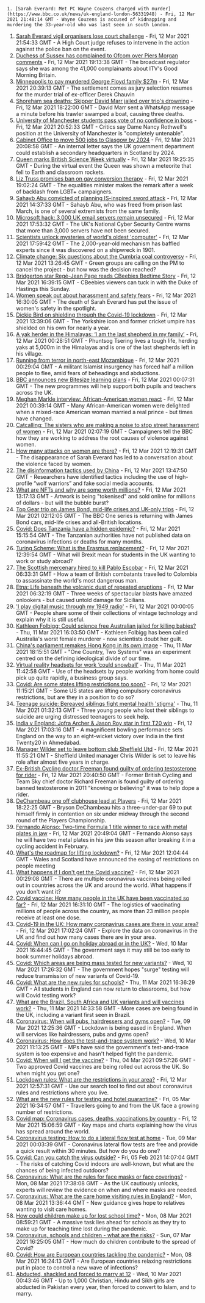 
    1. [Sarah Everard: Met PC Wayne Couzens charged with murder](https://www.bbc.co.uk/news/uk-england-london-56331948) - Fri, 12 Mar 2021 21:48:14 GMT - Wayne Couzens is accused of kidnapping and murdering the 33-year-old who was last seen in south London.
1. [Sarah Everard vigil organisers lose court challenge](https://www.bbc.co.uk/news/uk-56379248) - Fri, 12 Mar 2021 21:54:33 GMT - A High Court judge refuses to intervene in the action against the police ban on the event.
1. [Duchess of Sussex has complained to Ofcom over Piers Morgan comments](https://www.bbc.co.uk/news/entertainment-arts-56379830) - Fri, 12 Mar 2021 19:13:38 GMT - The broadcast regulator says she was among the 41,000 complainants about ITV's Good Morning Britain.
1. [Minneapolis to pay murdered George Floyd family $27m](https://www.bbc.co.uk/news/world-us-canada-56381722) - Fri, 12 Mar 2021 20:39:13 GMT - The settlement comes as jury selection resumes for the murder trial of ex-officer Derek Chauvin
1. [Shoreham sea deaths: Skipper David Marr jailed over trio's drowning](https://www.bbc.co.uk/news/uk-england-sussex-56377033) - Fri, 12 Mar 2021 18:22:00 GMT - David Marr sent a WhatsApp message a minute before his trawler swamped a boat, causing three deaths.
1. [University of Manchester students pass vote of no confidence in boss](https://www.bbc.co.uk/news/uk-england-manchester-56379381) - Fri, 12 Mar 2021 20:52:33 GMT - Critics say Dame Nancy Rothwell's position at the University of Manchester is "completely untenable".
1. [Cabinet Office to move 500 jobs to Glasgow by 2024](https://www.bbc.co.uk/news/uk-scotland-glasgow-west-56380128) - Fri, 12 Mar 2021 20:08:58 GMT - An internal letter says the UK government department could establish a secondary headquarters in Scotland by 2024.
1. [Queen marks British Science Week virtually](https://www.bbc.co.uk/news/science-environment-56380274) - Fri, 12 Mar 2021 19:25:35 GMT - During the virtual event the Queen was shown a meteorite that fell to Earth and classroom rockets.
1. [Liz Truss promises ban on gay conversion therapy](https://www.bbc.co.uk/news/uk-politics-56380861) - Fri, 12 Mar 2021 19:02:24 GMT - The equalities minister makes the remark after a week of backlash from LGBT+ campaigners.
1. [Sahayb Abu convicted of planning IS-inspired sword attack](https://www.bbc.co.uk/news/uk-england-london-56287395) - Fri, 12 Mar 2021 14:37:33 GMT - Sahayb Abu, who was freed from prison last March, is one of several extremists from the same family.
1. [Microsoft hack: 3,000 UK email servers remain unsecured](https://www.bbc.co.uk/news/technology-56372188) - Fri, 12 Mar 2021 17:53:32 GMT - The UK's National Cyber Security Centre warns that more than 3,000 servers have not been secured.
1. [Scientists unlock mysteries of world's oldest 'computer'](https://www.bbc.co.uk/news/science-environment-56377567) - Fri, 12 Mar 2021 17:59:42 GMT - The 2,000-year-old mechanism has baffled experts since it was discovered on a shipwreck in 1901.
1. [Climate change: Six questions about the Cumbria coal controversy](https://www.bbc.co.uk/news/science-environment-55766306) - Fri, 12 Mar 2021 13:26:45 GMT - Green groups are calling on the PM to cancel the project - but how was the decision reached?
1. [Bridgerton star Regé-Jean Page reads CBeebies Bedtime Story](https://www.bbc.co.uk/news/entertainment-arts-56367938) - Fri, 12 Mar 2021 16:39:15 GMT - CBeebies viewers can tuck in with the Duke of Hastings this Sunday.
1. [Women speak out about harassment and safety fears](https://www.bbc.co.uk/news/uk-56379578) - Fri, 12 Mar 2021 16:30:05 GMT - The death of Sarah Everard has put the issue of women's safety in the spotlight.
1. [Dickie Bird on shielding through the Covid-19 lockdown](https://www.bbc.co.uk/news/uk-england-south-yorkshire-56367857) - Fri, 12 Mar 2021 13:39:06 GMT - The Yorkshire icon and former cricket umpire has shielded on his own for nearly a year.
1. [A yak herder in the Himalayas: ‘I am the last shepherd in my family’](https://www.bbc.co.uk/news/world-asia-india-56355564) - Fri, 12 Mar 2021 00:28:51 GMT - Phuntsog Tsering lives a tough life, herding yaks at 5,000m in the Himalayas and is one of the last shepherds left in his village.
1. [Running from terror in north-east Mozambique](https://www.bbc.co.uk/news/world-africa-56365847) - Fri, 12 Mar 2021 00:29:04 GMT - A militant Islamist insurgency has forced half a million people to flee, amid fears of beheadings and abductions.
1. [BBC announces new Bitesize learning plans](https://www.bbc.co.uk/news/education-56365733) - Fri, 12 Mar 2021 00:07:31 GMT - The new programmes will help support both pupils and teachers across the UK.
1. [Meghan Markle interview: African-American women react](https://www.bbc.co.uk/news/world-us-canada-56355705) - Fri, 12 Mar 2021 00:39:14 GMT - Many African-American women were delighted when a mixed-race American woman married a real prince - but times have changed.
1. [Catcalling: The sisters who are making a noise to stop street harassment of women](https://www.bbc.co.uk/news/uk-56361419) - Fri, 12 Mar 2021 02:07:19 GMT - Campaigners tell the BBC how they are working to address the root causes of violence against women.
1. [How many attacks on women are there?](https://www.bbc.co.uk/news/explainers-56365412) - Fri, 12 Mar 2021 12:19:31 GMT - The disappearance of Sarah Everard has led to a conversation about the violence faced by women.
1. [The disinformation tactics used by China](https://www.bbc.co.uk/news/56364952) - Fri, 12 Mar 2021 13:47:50 GMT - Researchers have identified tactics including the use of high-profile “wolf warriors” and fake social media accounts.
1. [What are NFTs and why are some worth millions?](https://www.bbc.co.uk/news/technology-56371912) - Fri, 12 Mar 2021 13:17:13 GMT - Artwork is being "tokenised" and sold online for millions of dollars - but will the bubble burst?
1. [Top Gear trio on James Bond, mid-life crises and UK-only trips](https://www.bbc.co.uk/news/entertainment-arts-56230566) - Fri, 12 Mar 2021 02:12:05 GMT - The BBC One series is returning with James Bond cars, mid-life crises and all-British locations.
1. [Covid: Does Tanzania have a hidden epidemic?](https://www.bbc.co.uk/news/56242358) - Fri, 12 Mar 2021 15:15:54 GMT - The Tanzanian authorities have not published data on coronavirus infections or deaths for many months.
1. [Turing Scheme: What is the Erasmus replacement?](https://www.bbc.co.uk/news/education-47293927) - Fri, 12 Mar 2021 12:39:54 GMT - What will Brexit mean for students in the UK wanting to work or study abroad?
1. [The Scottish mercenary hired to kill Pablo Escobar](https://www.bbc.co.uk/news/uk-scotland-56332300) - Fri, 12 Mar 2021 06:33:31 GMT - How a team of British combatants travelled to Colombia to assassinate the world's most dangerous man.
1. [Etna: Life beneath the volcanic dust of repeated eruptions](https://www.bbc.co.uk/news/world-europe-56344311) - Fri, 12 Mar 2021 06:32:19 GMT - Three weeks of spectacular blasts have amazed onlookers - but caused untold damage for Sicilians.
1. ['I play digital music through my 1949 radio'](https://www.bbc.co.uk/news/business-56252465) - Fri, 12 Mar 2021 00:00:05 GMT - People share some of their collections of vintage technology and explain why it is still useful.
1. [Kathleen Folbigg: Could science free Australian jailed for killing babies?](https://www.bbc.co.uk/news/world-australia-56355695) - Thu, 11 Mar 2021 16:03:50 GMT - Kathleen Folbigg has been called Australia's worst female murderer - now scientists doubt her guilt.
1. [China's parliament remakes Hong Kong in its own image](https://www.bbc.co.uk/news/world-asia-china-56364912) - Thu, 11 Mar 2021 18:15:51 GMT - "One Country, Two Systems" was an experiment centred on the defining ideological divide of our time.
1. [Virtual reality headsets for work ‘could snowball’](https://www.bbc.co.uk/news/business-56359061) - Thu, 11 Mar 2021 11:42:58 GMT - Use of the headsets by people working from home could pick up quite rapidly, a business group says.
1. [Covid: Are some states lifting restrictions too soon?](https://www.bbc.co.uk/news/world-us-canada-56297329) - Fri, 12 Mar 2021 11:15:21 GMT - Some US states are lifting compulsory coronavirus restrictions, but are they in a position to do so?
1. [Teenage suicide: Bereaved siblings fight mental health 'stigma'](https://www.bbc.co.uk/news/uk-england-kent-56333571) - Thu, 11 Mar 2021 01:32:13 GMT - Three young people who lost their siblings to suicide are urging distressed teenagers to seek help.
1. [India v England: Jofra Archer & Jason Roy star in first T20 win](https://www.bbc.co.uk/sport/cricket/56363466) - Fri, 12 Mar 2021 17:03:16 GMT - A magnificent bowling performance sets England on the way to an eight-wicket victory over India in the first Twenty20 in Ahmedabad.
1. [Manager Wilder set to leave bottom club Sheffield Utd](https://www.bbc.co.uk/sport/football/55254730) - Fri, 12 Mar 2021 11:55:21 GMT - Sheffield United manager Chris Wilder is set to leave his role after almost five years in charge.
1. [Ex-British Cycling doctor Freeman found guilty of ordering testosterone for rider](https://www.bbc.co.uk/sport/cycling/56367117) - Fri, 12 Mar 2021 20:40:50 GMT - Former British Cycling and Team Sky chief doctor Richard Freeman is found guilty of ordering banned testosterone in 2011 "knowing or believing" it was to help dope a rider.
1. [DeChambeau one off clubhouse lead at Players](https://www.bbc.co.uk/sport/golf/56380081) - Fri, 12 Mar 2021 18:22:25 GMT - Bryson DeChambeau hits a three-under-par 69 to put himself firmly in contention on six under midway through the second round of the Players Championship.
1. [Fernando Alonso: Two-time Formula 1 title winner to race with metal plates in jaw](https://www.bbc.co.uk/sport/formula1/56381197) - Fri, 12 Mar 2021 20:49:04 GMT - Fernando Alonso says he will have two metal plates in his jaw this season after breaking it in a cycling accident in February.
1. [What's the roadmap for lifting lockdown?](https://www.bbc.co.uk/news/explainers-52530518) - Fri, 12 Mar 2021 12:04:44 GMT - Wales and Scotland have announced the easing of restrictions on people meeting
1. [What happens if I don't get the Covid vaccine?](https://www.bbc.co.uk/news/health-56359242) - Fri, 12 Mar 2021 00:29:08 GMT - There are multiple coronavirus vaccines being rolled out in countries across the UK and around the world. What happens if you don't want it?
1. [Covid vaccine: How many people in the UK have been vaccinated so far?](https://www.bbc.co.uk/news/health-55274833) - Fri, 12 Mar 2021 16:31:10 GMT - The logistics of vaccinating millions of people across the country, as more than 23 million people receive at least one dose.
1. [Covid-19 in the UK: How many coronavirus cases are there in your area?](https://www.bbc.co.uk/news/uk-51768274) - Fri, 12 Mar 2021 17:02:24 GMT - Explore the data on coronavirus in the UK and find out how many cases there are in your area.
1. [Covid: When can I go on holiday abroad or in the UK?](https://www.bbc.co.uk/news/explainers-52646738) - Wed, 10 Mar 2021 16:44:45 GMT - The government says it may still be too early to book summer holidays abroad.
1. [Covid: Which areas are being mass tested for new variants?](https://www.bbc.co.uk/news/explainers-54872039) - Wed, 10 Mar 2021 17:26:32 GMT - The government hopes "surge" testing will reduce transmission of new variants of Covid-19.
1. [Covid: What are the new rules for schools?](https://www.bbc.co.uk/news/education-51643556) - Thu, 11 Mar 2021 16:36:29 GMT - All students in England can now return to classrooms, but how will Covid testing work?
1. [What are the Brazil, South Africa and UK variants and will vaccines work?](https://www.bbc.co.uk/news/health-55659820) - Thu, 11 Mar 2021 14:33:58 GMT - More cases are being found in the UK, including a variant first seen in Brazil.
1. [Coronavirus: When will pubs, hairdressers and gyms open?](https://www.bbc.co.uk/news/explainers-53349989) - Tue, 09 Mar 2021 12:25:36 GMT - Lockdown is being eased in England. When will services like hairdressers, pubs and gyms open?
1. [Coronavirus: How does the test-and-trace system work?](https://www.bbc.co.uk/news/explainers-52442754) - Wed, 10 Mar 2021 11:13:25 GMT - MPs have said the government's test-and-trace system is too expensive and hasn't helped fight the pandemic.
1. [Covid: When will I get the vaccine?](https://www.bbc.co.uk/news/health-55045639) - Thu, 04 Mar 2021 09:57:26 GMT - Two approved Covid vaccines are being rolled out across the UK. So when might you get one?
1. [Lockdown rules: What are the restrictions in your area?](https://www.bbc.co.uk/news/uk-54373904) - Fri, 12 Mar 2021 12:57:31 GMT - Use our search tool to find out about coronavirus rules and restrictions where you live.
1. [What are the new rules for testing and hotel quarantine?](https://www.bbc.co.uk/news/explainers-52544307) - Fri, 05 Mar 2021 16:34:57 GMT - Travellers going to and from the UK face a growing number of restrictions.
1. [Covid map: Coronavirus cases, deaths, vaccinations by country](https://www.bbc.co.uk/news/world-51235105) - Fri, 12 Mar 2021 15:06:59 GMT - Key maps and charts explaining how the virus has spread around the world.
1. [Coronavirus testing: How to do a lateral flow test at home](https://www.bbc.co.uk/news/health-56326456) - Tue, 09 Mar 2021 00:03:39 GMT - Coronavirus lateral flow tests are free and provide a quick result within 30 minutes. But how do you do one?
1. [Covid: Can you catch the virus outside?](https://www.bbc.co.uk/news/explainers-55680305) - Fri, 05 Feb 2021 14:07:04 GMT - The risks of catching Covid indoors are well-known, but what are the chances of being infected outdoors?
1. [Coronavirus: What are the rules for face masks or face coverings?](https://www.bbc.co.uk/news/health-51205344) - Mon, 08 Mar 2021 17:38:08 GMT - As the UK cautiously unlocks, experts will review the evidence on when and where masks are needed.
1. [Coronavirus: What are the care home visiting rules in England?](https://www.bbc.co.uk/news/explainers-53503712) - Mon, 08 Mar 2021 13:36:44 GMT - New guidance gives hope to relatives wanting to visit care homes.
1. [How could children make up for lost school time?](https://www.bbc.co.uk/news/explainers-55938837) - Mon, 08 Mar 2021 08:59:21 GMT - A massive task lies ahead for schools as they try to make up for teaching time lost during the pandemic.
1. [Coronavirus, schools and children - what are the risks?](https://www.bbc.co.uk/news/health-52003804) - Sun, 07 Mar 2021 16:25:05 GMT - How much do children contribute to the spread of Covid?
1. [Covid: How are European countries tackling the pandemic?](https://www.bbc.co.uk/news/explainers-53640249) - Mon, 08 Mar 2021 16:24:13 GMT - Are European countries relaxing restrictions put in place to control a new wave of infections?
1. [Abducted, shackled and forced to marry at 12](https://www.bbc.co.uk/news/stories-56337182) - Wed, 10 Mar 2021 00:43:46 GMT - Up to 1,000 Christian, Hindu and Sikh girls are abducted in Pakistan every year, then forced to convert to Islam, and to marry.

